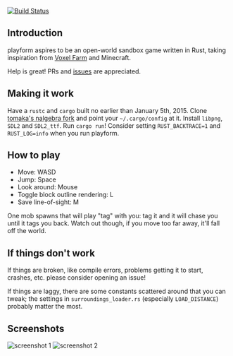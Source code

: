 [![Build Status](https://travis-ci.org/bfops/playform.svg?branch=master)](https://travis-ci.org/bfops/playform)

## Introduction

playform aspires to be an open-world sandbox game written in Rust, taking
inspiration from [Voxel Farm](http://procworld.blogspot.com/) and Minecraft.

Help is great! PRs and [issues](https://github.com/bfops/playform/issues) are appreciated.

## Making it work

Have a `rustc` and `cargo` built no earlier than January 5th, 2015.
Clone [tomaka's nalgebra fork](https://github.com/tomaka/nalgebra) and point your `~/.cargo/config` at it.
Install `libpng`, `SDL2` and `SDL2_ttf`.
Run `cargo run`! Consider setting `RUST_BACKTRACE=1` and `RUST_LOG=info` when you run playform.

## How to play

  * Move: WASD
  * Jump: Space
  * Look around: Mouse
  * Toggle block outline rendering: L
  * Save line-of-sight: M

One mob spawns that will play "tag" with you: tag it and it will chase you until it tags you back.
Watch out though, if you move too far away, it'll fall off the world.

## If things don't work

If things are broken, like compile errors, problems getting it to start, crashes, etc.
please consider opening an issue!

If things are laggy, there are some constants scattered around that you can tweak;
the settings in `surroundings_loader.rs` (especially `LOAD_DISTANCE`) probably matter the most.

## Screenshots

![screenshot 1](/../screenshots/screenshots/screenshot1.png?raw=true)
![screenshot 2](/../screenshots/screenshots/screenshot2.png?raw=true)
